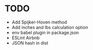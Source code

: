 # TODO

* Add Spijker-Hoven method
* Add inches and lbs calculation option
* env babel plugin in package.json
* ESLint Airbnb
* JSON hash in dist
